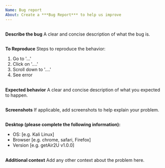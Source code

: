 ```yaml
---
Name: Bug report
About: Create a ***Bug Report*** to help us improve
---
```

##
**Describe the bug**
A clear and concise description of what the bug is.
##
**To Reproduce**
Steps to reproduce the behavior:
1. Go to '...'
2. Click on '....'
3. Scroll down to '....'
4. See error
##
**Expected behavior**
A clear and concise description of what you expected to happen.
##
**Screenshots**
If applicable, add screenshots to help explain your problem.
##
**Desktop (please complete the following information):**
 - OS: [e.g. Kali Linux]
 - Browser [e.g. chrome, safari, Firefox]
 - Version [e.g. getAir2U v1.0.0]
##
**Additional context**
Add any other context about the problem here.
#
